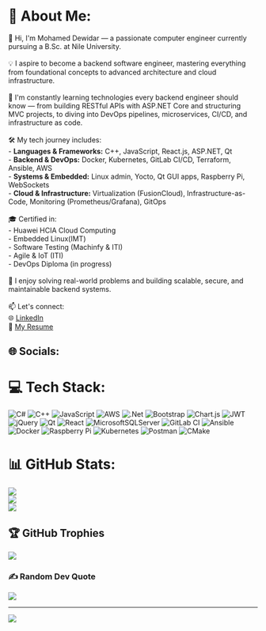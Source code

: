# 💫 About Me:
👋 Hi, I'm Mohamed Dewidar — a passionate computer engineer currently pursuing a B.Sc. at Nile University.<br><br>💡 I aspire to become a backend software engineer, mastering everything from foundational concepts to advanced architecture and cloud infrastructure.<br><br>🧠 I'm constantly learning technologies every backend engineer should know — from building RESTful APIs with ASP.NET Core and structuring MVC projects, to diving into DevOps pipelines, microservices, CI/CD, and infrastructure as code.<br><br>🛠️ My tech journey includes:<br>- **Languages & Frameworks:** C++, JavaScript, React.js, ASP.NET, Qt<br>- **Backend & DevOps:** Docker, Kubernetes, GitLab CI/CD, Terraform, Ansible, AWS<br>- **Systems & Embedded:** Linux admin, Yocto, Qt GUI apps, Raspberry Pi, WebSockets<br>- **Cloud & Infrastructure:** Virtualization (FusionCloud), Infrastructure-as-Code, Monitoring (Prometheus/Grafana), GitOps<br><br>🎓 Certified in:<br>- Huawei HCIA Cloud Computing<br>- Embedded Linux(IMT)<br>- Software Testing (Machinfy & ITI)<br>- Agile & IoT (ITI)<br>- DevOps Diploma (in progress)<br><br>🚀 I enjoy solving real-world problems and building scalable, secure, and maintainable backend systems.<br><br>📫 Let's connect:<br>🌐 [LinkedIn](https://www.linkedin.com/in/mohamed-dewidar-546293299)  <br>📄 [My Resume](https://drive.google.com/file/d/114tsZSaKvmFa1itijfUeB0Uhg1YoXP5u/view?usp=sharing)<br>


## 🌐 Socials:


# 💻 Tech Stack:
![C#](https://img.shields.io/badge/c%23-%23239120.svg?style=plastic&logo=csharp&logoColor=white) ![C++](https://img.shields.io/badge/c++-%2300599C.svg?style=plastic&logo=c%2B%2B&logoColor=white) ![JavaScript](https://img.shields.io/badge/javascript-%23323330.svg?style=plastic&logo=javascript&logoColor=%23F7DF1E) ![AWS](https://img.shields.io/badge/AWS-%23FF9900.svg?style=plastic&logo=amazon-aws&logoColor=white) ![.Net](https://img.shields.io/badge/.NET-5C2D91?style=plastic&logo=.net&logoColor=white) ![Bootstrap](https://img.shields.io/badge/bootstrap-%238511FA.svg?style=plastic&logo=bootstrap&logoColor=white) ![Chart.js](https://img.shields.io/badge/chart.js-F5788D.svg?style=plastic&logo=chart.js&logoColor=white) ![JWT](https://img.shields.io/badge/JWT-black?style=plastic&logo=JSON%20web%20tokens) ![jQuery](https://img.shields.io/badge/jquery-%230769AD.svg?style=plastic&logo=jquery&logoColor=white) ![Qt](https://img.shields.io/badge/Qt-%23217346.svg?style=plastic&logo=Qt&logoColor=white) ![React](https://img.shields.io/badge/react-%2320232a.svg?style=plastic&logo=react&logoColor=%2361DAFB) ![MicrosoftSQLServer](https://img.shields.io/badge/Microsoft%20SQL%20Server-CC2927?style=plastic&logo=microsoft%20sql%20server&logoColor=white) ![GitLab CI](https://img.shields.io/badge/gitlab%20CI-%23181717.svg?style=plastic&logo=gitlab&logoColor=white) ![Ansible](https://img.shields.io/badge/ansible-%231A1918.svg?style=plastic&logo=ansible&logoColor=white) ![Docker](https://img.shields.io/badge/docker-%230db7ed.svg?style=plastic&logo=docker&logoColor=white) ![Raspberry Pi](https://img.shields.io/badge/-Raspberry_Pi-C51A4A?style=plastic&logo=Raspberry-Pi) ![Kubernetes](https://img.shields.io/badge/kubernetes-%23326ce5.svg?style=plastic&logo=kubernetes&logoColor=white) ![Postman](https://img.shields.io/badge/Postman-FF6C37?style=plastic&logo=postman&logoColor=white) ![CMake](https://img.shields.io/badge/CMake-%23008FBA.svg?style=plastic&logo=cmake&logoColor=white)
# 📊 GitHub Stats:
![](https://github-readme-stats.vercel.app/api?username=Mohamed-Magdy-Dewidar&theme=synthwave&hide_border=false&include_all_commits=true&count_private=true)<br/>
![](https://nirzak-streak-stats.vercel.app/?user=Mohamed-Magdy-Dewidar&theme=synthwave&hide_border=false)<br/>
![](https://github-readme-stats.vercel.app/api/top-langs/?username=Mohamed-Magdy-Dewidar&theme=synthwave&hide_border=false&include_all_commits=true&count_private=true&layout=compact)

## 🏆 GitHub Trophies
![](https://github-profile-trophy.vercel.app/?username=Mohamed-Magdy-Dewidar&theme=radical&no-frame=false&no-bg=false&margin-w=4)

### ✍️ Random Dev Quote
![](https://quotes-github-readme.vercel.app/api?type=horizontal&theme=radical)

---
[![](https://visitcount.itsvg.in/api?id=Mohamed-Magdy-Dewidar&icon=1&color=6)](https://visitcount.itsvg.in)

<!-- Proudly created with GPRM ( https://gprm.itsvg.in ) -->
